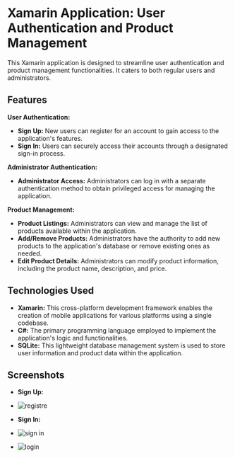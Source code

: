 # Xamarin Application: User Authentication and Product Management

This Xamarin application is designed to streamline user authentication and product management functionalities. It caters to both regular users and administrators.

## Features

**User Authentication:**

* **Sign Up:** New users can register for an account to gain access to the application's features.
* **Sign In:** Users can securely access their accounts through a designated sign-in process.

**Administrator Authentication:**

* **Administrator Access:** Administrators can log in with a separate authentication method to obtain privileged access for managing the application.

**Product Management:**

* **Product Listings:** Administrators can view and manage the list of products available within the application.
* **Add/Remove Products:** Administrators have the authority to add new products to the application's database or remove existing ones as needed.
* **Edit Product Details:** Administrators can modify product information, including the product name, description, and price.

## Technologies Used

* **Xamarin:** This cross-platform development framework enables the creation of mobile applications for various platforms using a single codebase.
* **C#:** The primary programming language employed to implement the application's logic and functionalities.
* **SQLite:** This lightweight database management system is used to store user information and product data within the application.



## Screenshots

* **Sign Up:**
* ![registre](https://github.com/Montassar-Torkhani/Xamarin-Project/assets/97996083/29eb1bb8-7f55-461a-b001-005aec6e80c8)


* **Sign In:**
* ![sign in](https://github.com/Montassar-Torkhani/Xamarin-Project/assets/97996083/23f2507a-cb61-42fe-bf9d-cadf28c92bf7)
* ![login](https://github.com/Montassar-Torkhani/Xamarin-Project/assets/97996083/c922a7c4-0263-4ff9-bad8-cfd00b73bd51)

